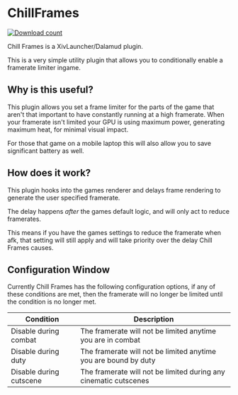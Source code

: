 # ChillFrames
[![Download count](https://img.shields.io/endpoint?url=https://vz32sgcoal.execute-api.us-east-1.amazonaws.com/ChillFrames)](https://github.com/MidoriKami/ChillFrames)

Chill Frames is a XivLauncher/Dalamud plugin.

This is a very simple utility plugin that allows you to conditionally enable a framerate limiter ingame.

## Why is this useful?

This plugin allows you set a frame limiter for the parts of the game that aren't that important to have constantly running at a high framerate.
When your framerate isn't limited your GPU is using maximum power, generating maximum heat, for minimal visual impact.

For those that game on a mobile laptop this will also allow you to save significant battery as well.

## How does it work?

This plugin hooks into the games renderer and delays frame rendering to generate the user specified framerate.

The delay happens *after* the games default logic, and will only act to reduce framerates.

This means if you have the games settings to reduce the framerate when afk, that setting will still apply and will take priority over the delay Chill Frames causes.

## Configuration Window

Currently Chill Frames has the following configuration options, if any of these conditions are met, then the framerate will no longer be limited until the condition is no longer met.

| Condition               | Description                                                      |
|-------------------------|------------------------------------------------------------------|
| Disable during combat   | The framerate will not be limited anytime you are in combat      |
| Disable during duty     | The framerate will not be limited anytime you are bound by duty  |
| Disable during cutscene | The framerate will not be limited during any cinematic cutscenes |






